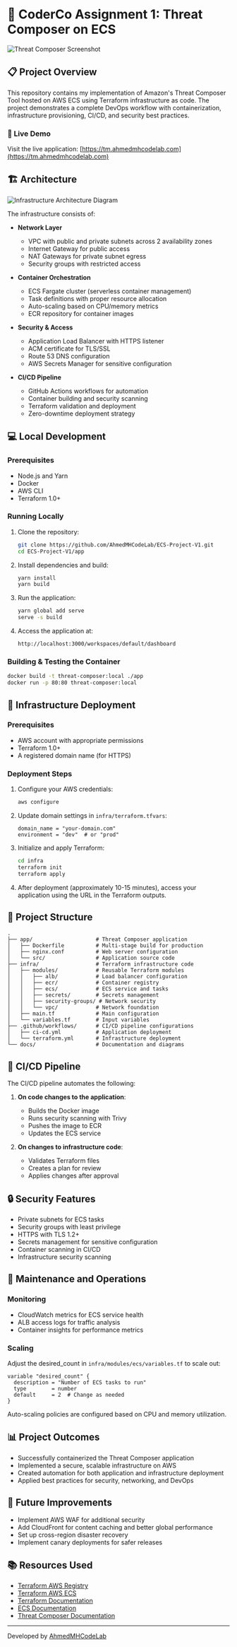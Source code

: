 # 🚀 CoderCo Assignment 1: Threat Composer on ECS

![Threat Composer Screenshot](docs/threat-composer-screenshot.png)

## 📋 Project Overview

This repository contains my implementation of Amazon's Threat Composer Tool hosted on AWS ECS using Terraform infrastructure as code. The project demonstrates a complete DevOps workflow with containerization, infrastructure provisioning, CI/CD, and security best practices.

### 🔗 Live Demo

Visit the live application: [https://tm.ahmedmhcodelab.com](https://tm.ahmedmhcodelab.com)

## 🏗️ Architecture

![Infrastructure Architecture Diagram](docs/architecture-diagram.png)

The infrastructure consists of:

- **Network Layer**
  - VPC with public and private subnets across 2 availability zones
  - Internet Gateway for public access
  - NAT Gateways for private subnet egress
  - Security groups with restricted access

- **Container Orchestration**
  - ECS Fargate cluster (serverless container management)
  - Task definitions with proper resource allocation
  - Auto-scaling based on CPU/memory metrics
  - ECR repository for container images

- **Security & Access**
  - Application Load Balancer with HTTPS listener
  - ACM certificate for TLS/SSL
  - Route 53 DNS configuration
  - AWS Secrets Manager for sensitive configuration

- **CI/CD Pipeline**
  - GitHub Actions workflows for automation
  - Container building and security scanning
  - Terraform validation and deployment
  - Zero-downtime deployment strategy

## 💻 Local Development

### Prerequisites

- Node.js and Yarn
- Docker
- AWS CLI
- Terraform 1.0+

### Running Locally

1. Clone the repository:
   ```bash
   git clone https://github.com/AhmedMHCodeLab/ECS-Project-V1.git
   cd ECS-Project-V1/app
   ```

2. Install dependencies and build:
   ```bash
   yarn install
   yarn build
   ```

3. Run the application:
   ```bash
   yarn global add serve
   serve -s build
   ```

4. Access the application at:
   ```
   http://localhost:3000/workspaces/default/dashboard
   ```

### Building & Testing the Container

```bash
docker build -t threat-composer:local ./app
docker run -p 80:80 threat-composer:local
```

## 🔧 Infrastructure Deployment

### Prerequisites

- AWS account with appropriate permissions
- Terraform 1.0+
- A registered domain name (for HTTPS)

### Deployment Steps

1. Configure your AWS credentials:
   ```bash
   aws configure
   ```

2. Update domain settings in `infra/terraform.tfvars`:
   ```hcl
   domain_name = "your-domain.com"
   environment = "dev"  # or "prod"
   ```

3. Initialize and apply Terraform:
   ```bash
   cd infra
   terraform init
   terraform apply
   ```

4. After deployment (approximately 10-15 minutes), access your application using the URL in the Terraform outputs.

## 📁 Project Structure

```
.
├── app/                    # Threat Composer application
│   ├── Dockerfile          # Multi-stage build for production
│   ├── nginx.conf          # Web server configuration
│   └── src/                # Application source code
├── infra/                  # Terraform infrastructure code
│   ├── modules/            # Reusable Terraform modules
│   │   ├── alb/            # Load balancer configuration
│   │   ├── ecr/            # Container registry
│   │   ├── ecs/            # ECS service and tasks
│   │   ├── secrets/        # Secrets management
│   │   ├── security-groups/ # Network security
│   │   └── vpc/            # Network foundation
│   ├── main.tf             # Main configuration
│   └── variables.tf        # Input variables
├── .github/workflows/      # CI/CD pipeline configurations
│   ├── ci-cd.yml           # Application deployment
│   └── terraform.yml       # Infrastructure deployment
└── docs/                   # Documentation and diagrams
```

## 🔄 CI/CD Pipeline

The CI/CD pipeline automates the following:

1. **On code changes to the application**:
   - Builds the Docker image
   - Runs security scanning with Trivy
   - Pushes the image to ECR
   - Updates the ECS service

2. **On changes to infrastructure code**:
   - Validates Terraform files
   - Creates a plan for review
   - Applies changes after approval

## 🔒 Security Features

- Private subnets for ECS tasks
- Security groups with least privilege
- HTTPS with TLS 1.2+
- Secrets management for sensitive configuration
- Container scanning in CI/CD
- Infrastructure security scanning

## 🔄 Maintenance and Operations

### Monitoring

- CloudWatch metrics for ECS service health
- ALB access logs for traffic analysis
- Container insights for performance metrics

### Scaling

Adjust the desired_count in `infra/modules/ecs/variables.tf` to scale out:

```hcl
variable "desired_count" {
  description = "Number of ECS tasks to run"
  type        = number
  default     = 2  # Change as needed
}
```

Auto-scaling policies are configured based on CPU and memory utilization.

## 📊 Project Outcomes

- Successfully containerized the Threat Composer application
- Implemented a secure, scalable infrastructure on AWS
- Created automation for both application and infrastructure deployment
- Applied best practices for security, networking, and DevOps

## 🔮 Future Improvements

- Implement AWS WAF for additional security
- Add CloudFront for content caching and better global performance
- Set up cross-region disaster recovery
- Implement canary deployments for safer releases

## 📚 Resources Used

- [Terraform AWS Registry](https://registry.terraform.io/providers/hashicorp/aws/latest/docs)
- [Terraform AWS ECS](https://registry.terraform.io/providers/hashicorp/aws/latest/docs/resources/ecs_service)
- [Terraform Documentation](https://www.terraform.io/docs/index.html)
- [ECS Documentation](https://docs.aws.amazon.com/ecs/index.html)
- [Threat Composer Documentation](https://github.com/awslabs/threat-composer)

---

Developed by [AhmedMHCodeLab](https://github.com/AhmedMHCodeLab) 
